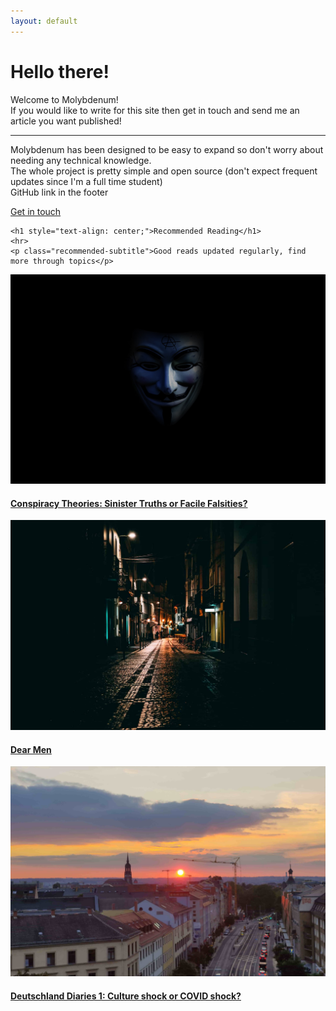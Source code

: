 ```yaml
---
layout: default
---
```



<div class="jumbotron">
    <h1 class="display-3">Hello there!</h1>
    <p class="lead">Welcome to Molybdenum!<br>If you would like to write for this site then get in touch and send me an article you want published!
    </p>
    <hr class="my-4">
    <p>Molybdenum has been designed to be easy to expand so don't worry about needing any technical knowledge.
    <br>The whole project is pretty simple and open source (don't expect frequent updates since I'm a full time student)
    <br>GitHub link in the footer</p>
    <p class="lead">
      <a class="btn btn-primary btn-lg" href="#Footer" role="button">Get in touch</a>
    </p>
  </div>

  <div class="recommended padding">

    <h1 style="text-align: center;">Recommended Reading</h1>
    <hr>
    <p class="recommended-subtitle">Good reads updated regularly, find more through topics</p>

  </div>

  <div class="container-fluid padding">
    <div class="row text-center padding">
        <div class="col-xs-12 col-sm-6 col-md-4">
        <div class="imageText padding">
                <a href="/articles/opinion/conspiracies_confusion_misinformation/" class="hvr-grow-shadow">
                <img src="assets/tarik-haiga-BxELNNMN88Y-unsplash.jpg" class="img-fluid" />
                <span class="title"><h4>Conspiracy Theories: Sinister Truths or Facile Falsities?</h4></span>
                </a>
            </div>
            
            
</div>
        <div class="col-xs-12 col-sm-6 col-md-4">
            <div class="imageText padding">
                <a href="/articles/currentAffairs/dearMen/" class="hvr-grow-shadow">
                <img src="assets/frederico-almeida-80-IGI1mr24-unsplash-min.jpg" class="img-fluid" />
                <span class="title"><h4>Dear Men</h4></span>
                </a>
            </div>
            
</div>
        <div class="col-sm-12 col-md-4">
            <div class="imageText padding">
                <a href="/articles/deutschlandDiaries/CultureShockOrCovidShock/" class="hvr-grow-shadow">
                <img src="assets/db1.jpg" class="img-fluid" />
                <span class="title"><h4>Deutschland Diaries 1: Culture shock or COVID shock?</h4></span>
                </a>
            </div>
        </div>
    </div>

  </div>
